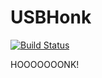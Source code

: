 # USBHonk

[![Build Status](https://app.travis-ci.com/GooseBits/USBHonk.svg?branch=main)](https://app.travis-ci.com/GooseBits/USBHonk)

HOOOOOOONK!